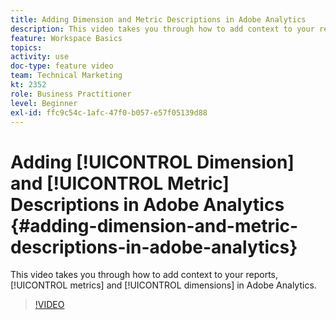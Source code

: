 ```yaml
---
title: Adding Dimension and Metric Descriptions in Adobe Analytics
description: This video takes you through how to add context to your reports, metrics and dimensions in Adobe Analytics.
feature: Workspace Basics
topics: 
activity: use
doc-type: feature video
team: Technical Marketing
kt: 2352
role: Business Practitioner
level: Beginner
exl-id: ffc9c54c-1afc-47f0-b057-e57f05139d88
---
```

# Adding [!UICONTROL Dimension] and [!UICONTROL Metric] Descriptions in Adobe Analytics {#adding-dimension-and-metric-descriptions-in-adobe-analytics}

This video takes you through how to add context to your reports, [!UICONTROL metrics] and [!UICONTROL dimensions] in Adobe Analytics.

>[!VIDEO](https://video.tv.adobe.com/v/25453/?quality=12)

